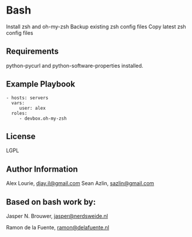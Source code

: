 Bash
========

Install zsh and oh-my-zsh
Backup existing zsh config files
Copy latest zsh config files

Requirements
------------

python-pycurl and python-software-properties installed.

Example Playbook
-------------------------

    - hosts: servers
      vars:
         user: alex
      roles:
         - devbox.oh-my-zsh

License
-------

LGPL

Author Information
------------------

Alex Lourie, djay.il@gmail.com
Sean Azlin, sazlin@gmail.com

Based on bash work by:
------------------

Jasper N. Brouwer, jasper@nerdsweide.nl

Ramon de la Fuente, ramon@delafuente.nl
